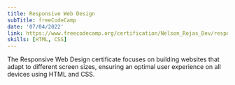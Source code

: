 ```yaml
---
title: Responsive Web Design
subTitle: freeCodeCamp
date: '07/04/2022'
link: https://www.freecodecamp.org/certification/Nelson_Rojas_Dev/responsive-web-design
skills: [HTML, CSS]
---
```


The Responsive Web Design certificate focuses on building websites that adapt to different screen sizes, ensuring an optimal user experience on all devices using HTML and CSS.
